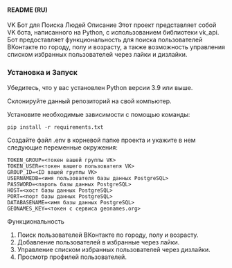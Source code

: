 #### README (RU)

VK Бот для Поиска Людей
Описание
Этот проект представляет собой VK бота, написанного на Python, с использованием библиотеки vk_api. 
Бот предоставляет функциональность для поиска пользователей ВКонтакте по городу, полу и возрасту, 
а также возможность управления списком избранных пользователей через лайки и дизлайки.

### Установка и Запуск
Убедитесь, что у вас установлен Python версии 3.9 или выше.

Склонируйте данный репозиторий на свой компьютер.

Установите необходимые зависимости с помощью команды:

`pip install -r requirements.txt`

Создайте файл .env в корневой папке проекта и укажите в нем следующие переменные окружения:
```
TOKEN_GROUP=<токен вашей группы VK>
TOKEN_USER=<токен вашего пользователя VK>
GROUP_ID=<ID вашей группы VK>
USERNAMEDB=<имя пользователя базы данных PostgreSQL>
PASSWORD=<пароль базы данных PostgreSQL>
HOST=<хост базы данных PostgreSQL>
PORT=<порт базы данных PostgreSQL>
DATABASENAME=<имя базы данных PostgreSQL>
GEONAMES_KEY=<токен с сервиса geonames.org>
```



Функциональность
1. Поиск пользователей ВКонтакте по городу, полу и возрасту.
2. Добавление пользователей в избранные через лайки.
3. Управление списком избранных пользователей через дизлайки.
4. Просмотр профилей пользователей.